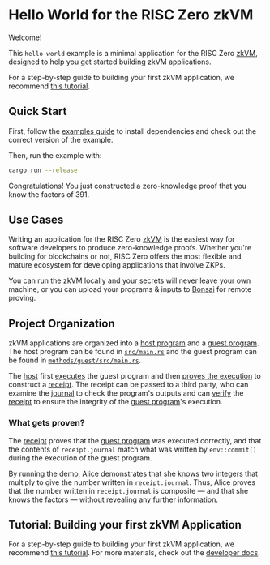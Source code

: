 # Hello World for the RISC Zero zkVM

Welcome!

This `hello-world` example is a minimal application for the RISC Zero [zkVM],
designed to help you get started building zkVM applications.

For a step-by-step guide to building your first zkVM application, we recommend
[this tutorial][tutorial].

## Quick Start

First, follow the [examples guide] to install dependencies and check out the correct version of the example.

Then, run the example with:

```bash
cargo run --release
```

Congratulations! You just constructed a zero-knowledge proof that you know the
factors of 391.

## Use Cases

Writing an application for the RISC Zero [zkVM] is the easiest way for software
developers to produce zero-knowledge proofs. Whether you're building for
blockchains or not, RISC Zero offers the most flexible and mature
ecosystem for developing applications that involve ZKPs.

You can run the zkVM locally and your secrets will never leave your own machine,
or you can upload your programs & inputs to [Bonsai] for remote proving.

## Project Organization

zkVM applications are organized into a [host program] and a [guest program]. The
host program can be found in [`src/main.rs`] and the guest program can be found
in [`methods/guest/src/main.rs`].

The [host] first [executes] the guest program and then [proves the
execution][prove] to construct a [receipt]. The receipt can be passed to a third
party, who can examine the [journal] to check the program's outputs and can
[verify] the [receipt] to ensure the integrity of the [guest program]'s
execution.

### What gets proven?

The [receipt] proves that the [guest program] was executed correctly, and that
the contents of `receipt.journal` match what was written by `env::commit()`
during the execution of the guest program.

By running the demo, Alice demonstrates that she knows two integers that
multiply to give the number written in `receipt.journal`. Thus, Alice proves
that the number written in `receipt.journal` is composite — and that she knows
the factors — without revealing any further information.

## Tutorial: Building your first zkVM Application

For a step-by-step guide to building your first zkVM application, we recommend [this
tutorial][tutorial]. For more materials, check out the [developer docs].

[`methods/guest/src/main.rs`]: ./methods/guest/src/main.rs
[`src/main.rs`]: ./src/main.rs
[Bonsai]: https://dev.bonsai.xyz
[developer docs]: https://dev.risczero.com/zkvm
[examples guide]: https://dev.risczero.com/api/zkvm/examples/#running-the-examples
[executes]: https://dev.risczero.com/terminology#execute
[guest program]: https://dev.risczero.com/terminology#guest-program
[host]: https://dev.risczero.com/terminology#host
[host program]: https://dev.risczero.com/terminology#host-program
[journal]: https://dev.risczero.com/terminology#journal
[prove]: https://dev.risczero.com/terminology#prove
[receipt]: https://dev.risczero.com/terminology#receipt
[tutorial]: https://dev.risczero.com/api/zkvm/tutorials/hello-world
[verify]: https://dev.risczero.com/terminology#verify
[zkVM]: https://dev.risczero.com/zkvm
